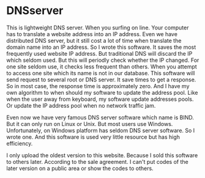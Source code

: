 # DNSserver
This is lightweight DNS server. When you surfing on line. Your computer has to translate a website address into an IP address. Even we have distributed DNS server, but it still cost a lot of time when translate the domain name into an IP address. So I wrote this software. It saves the most frequently used website IP address. But traditional DNS will discard the IP which seldom used. But this will periodly check whether the IP changed. For one site seldom use, it checks less frequent than others. When you attempt to access one site which its name is not in our database. This software will send request to several root or DNS server. It save times to get a response. So in most case, the response time is approximately zero. And I have my own algorithm to when should my software to update the address pool. Like when the user away from keyboard, my software update addresses pools. Or update the IP address pool when no network traffic jam. 

Even now we have very famous DNS server software which name is BIND. But it can only run on Linux or Unix. But most users use Windows. Unfortunately, on Windows platform has seldom DNS server software. So I wrote one. And this software is used very little resource but has high efficiency.

I only upload the oldest version to this website. Because I sold this software to others later. According to the sale agreement. I can't put codes of the later version on a public area or show the codes to others.
